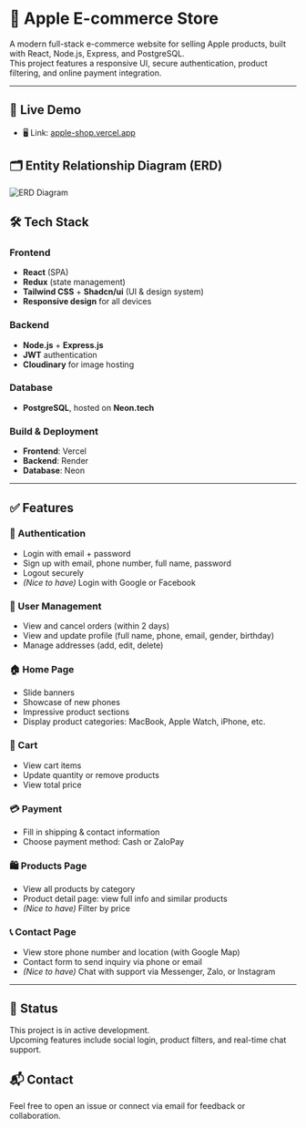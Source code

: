 # 🍏 Apple E-commerce Store

A modern full-stack e-commerce website for selling Apple products, built with React, Node.js, Express, and PostgreSQL.  
This project features a responsive UI, secure authentication, product filtering, and online payment integration.

---
## 🔗 Live Demo

- 🖥️ Link: [apple-shop.vercel.app](https://shop-dunk-zeta.vercel.app/)

## 🗂️ Entity Relationship Diagram (ERD)

![ERD Diagram](https://github.com/user-attachments/assets/2a0f274c-3d36-4fe3-839f-1bbddeb460f1)


## 🛠 Tech Stack

### Frontend
- **React** (SPA)
- **Redux** (state management)
- **Tailwind CSS** + **Shadcn/ui** (UI & design system)
- **Responsive design** for all devices

### Backend
- **Node.js** + **Express.js**
- **JWT** authentication
- **Cloudinary** for image hosting

### Database
- **PostgreSQL**, hosted on **Neon.tech**

### Build & Deployment
- **Frontend**: Vercel  
- **Backend**: Render  
- **Database**: Neon

---

## ✅ Features

### 🔐 Authentication
- Login with email + password
- Sign up with email, phone number, full name, password
- Logout securely
- *(Nice to have)* Login with Google or Facebook

### 👤 User Management
- View and cancel orders (within 2 days)
- View and update profile (full name, phone, email, gender, birthday)
- Manage addresses (add, edit, delete)

### 🏠 Home Page
- Slide banners
- Showcase of new phones
- Impressive product sections
- Display product categories: MacBook, Apple Watch, iPhone, etc.

### 🛒 Cart
- View cart items
- Update quantity or remove products
- View total price

### 💳 Payment
- Fill in shipping & contact information
- Choose payment method: Cash or ZaloPay

### 🛍️ Products Page
- View all products by category
- Product detail page: view full info and similar products
- *(Nice to have)* Filter by price

### 📞 Contact Page
- View store phone number and location (with Google Map)
- Contact form to send inquiry via phone or email
- *(Nice to have)* Chat with support via Messenger, Zalo, or Instagram

---

## 🚧 Status
This project is in active development.  
Upcoming features include social login, product filters, and real-time chat support.


## 📬 Contact
Feel free to open an issue or connect via email for feedback or collaboration.
